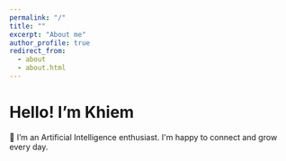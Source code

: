 ```yaml
---
permalink: "/"
title: ""
excerpt: "About me"
author_profile: true
redirect_from: 
  - about
  - about.html
---
```


# **Hello! I’m Khiem**
🌱 I’m an Artificial Intelligence enthusiast. I'm happy to connect and grow every day. 